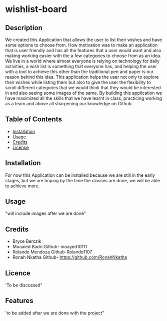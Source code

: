 # wishlist-board

## Description
We created this Application that allows the user to list their wishes and have some options to choose from.
How motivation was to make an application that is user friendly and has all the features that a user would want and also making working easier with the a few categories to choose from as an idea.
We live in a world where almost everyone is relying on technology for daily activities, a wish list is something that everyone has, and helping the user with a tool to achieve this other than the traditional pen and paper is our reason behind this idea.
This application helps the user not only to explore their wishes while listing them but also to give the user the flexibility to scroll different categories that we would think that they would be interested in and also seeing some images of the same.
By building this application we have maximized all the skills that we have learnt in class, practicing working as a team and above all sharpening our knowledge on Github.
## Table of Contents
- [Installation](#Installation)
- [Usage](#Usage)
- [Credits](#credits)
- [License](#license)
## Installation
For now this Application can be installed because we are still in the early stages, but we are hoping by the time the classes are done, we will be able to achieve more.
## Usage
"will include images after we are done"
## Credits
- Bryce Berczik
- Moaaied Badri Github- moayed10111
- Rolando Mendoza Github-Rolando1107
- Ronah Nkatha Github- https://github.com/RonahNkatha
## Licence
'To be discussed"
## Features
'to be added after we are done with the project"